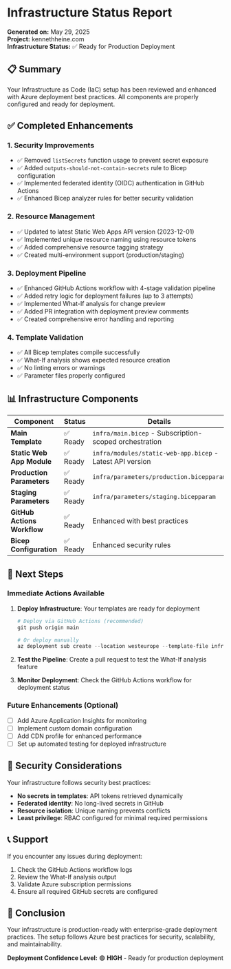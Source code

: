 # Infrastructure Status Report

**Generated on:** May 29, 2025  
**Project:** kennethheine.com  
**Infrastructure Status:** ✅ Ready for Production Deployment

## 📋 Summary

Your Infrastructure as Code (IaC) setup has been reviewed and enhanced with Azure deployment best practices. All components are properly configured and ready for deployment.

## ✅ Completed Enhancements

### 1. **Security Improvements**
- ✅ Removed `listSecrets` function usage to prevent secret exposure
- ✅ Added `outputs-should-not-contain-secrets` rule to Bicep configuration
- ✅ Implemented federated identity (OIDC) authentication in GitHub Actions
- ✅ Enhanced Bicep analyzer rules for better security validation

### 2. **Resource Management**
- ✅ Updated to latest Static Web Apps API version (2023-12-01)
- ✅ Implemented unique resource naming using resource tokens
- ✅ Added comprehensive resource tagging strategy
- ✅ Created multi-environment support (production/staging)

### 3. **Deployment Pipeline**
- ✅ Enhanced GitHub Actions workflow with 4-stage validation pipeline
- ✅ Added retry logic for deployment failures (up to 3 attempts)
- ✅ Implemented What-If analysis for change preview
- ✅ Added PR integration with deployment preview comments
- ✅ Created comprehensive error handling and reporting

### 4. **Template Validation**
- ✅ All Bicep templates compile successfully
- ✅ What-If analysis shows expected resource creation
- ✅ No linting errors or warnings
- ✅ Parameter files properly configured

## 📊 Infrastructure Components

| Component | Status | Details |
|-----------|--------|---------|
| **Main Template** | ✅ Ready | `infra/main.bicep` - Subscription-scoped orchestration |
| **Static Web App Module** | ✅ Ready | `infra/modules/static-web-app.bicep` - Latest API version |
| **Production Parameters** | ✅ Ready | `infra/parameters/production.bicepparam` |
| **Staging Parameters** | ✅ Ready | `infra/parameters/staging.bicepparam` |
| **GitHub Actions Workflow** | ✅ Ready | Enhanced with best practices |
| **Bicep Configuration** | ✅ Ready | Enhanced security rules |

## 🚀 Next Steps

### Immediate Actions Available
1. **Deploy Infrastructure**: Your templates are ready for deployment
   ```powershell
   # Deploy via GitHub Actions (recommended)
   git push origin main
   
   # Or deploy manually
   az deployment sub create --location westeurope --template-file infra/main.bicep --parameters @infra/parameters/production.bicepparam
   ```

2. **Test the Pipeline**: Create a pull request to test the What-If analysis feature

3. **Monitor Deployment**: Check the GitHub Actions workflow for deployment status

### Future Enhancements (Optional)
- [ ] Add Azure Application Insights for monitoring
- [ ] Implement custom domain configuration
- [ ] Add CDN profile for enhanced performance
- [ ] Set up automated testing for deployed infrastructure

## 🔐 Security Considerations

Your infrastructure follows security best practices:

- **No secrets in templates**: API tokens retrieved dynamically
- **Federated identity**: No long-lived secrets in GitHub
- **Resource isolation**: Unique naming prevents conflicts
- **Least privilege**: RBAC configured for minimal required permissions

## 📞 Support

If you encounter any issues during deployment:
1. Check the GitHub Actions workflow logs
2. Review the What-If analysis output
3. Validate Azure subscription permissions
4. Ensure all required GitHub secrets are configured

## 🎉 Conclusion

Your infrastructure is production-ready with enterprise-grade deployment practices. The setup follows Azure best practices for security, scalability, and maintainability.

**Deployment Confidence Level:** 🟢 **HIGH** - Ready for production deployment
